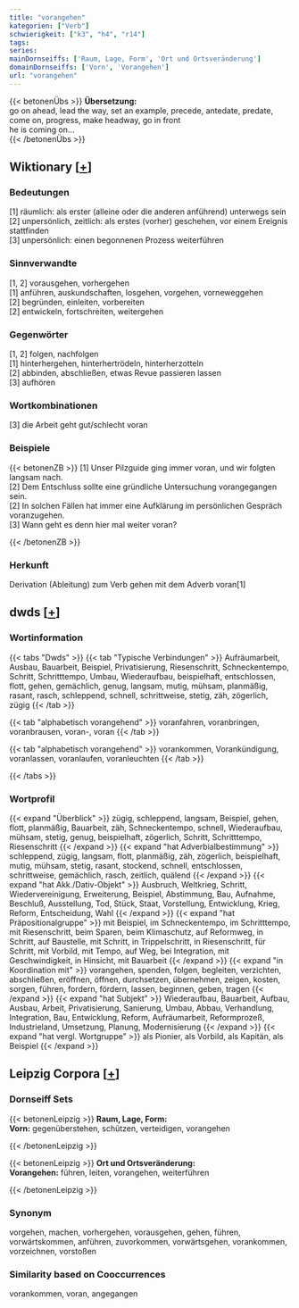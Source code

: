 ```yaml
---
title: "vorangehen"
kategorien: ["Verb"]
schwierigkeit: ["k3", "h4", "r14"]
tags:
series:
mainDornseiffs: ['Raum, Lage, Form', 'Ort und Ortsveränderung']
domainDornseiffs: ['Vorn', 'Vorangehen']
url: "vorangehen"
---
```


{{< betonenÜbs >}}
**Übersetzung:**  
go on ahead, lead the way, set an example, precede, antedate, predate, come on, progress, make headway, go in front  
he is coming on...  
{{< /betonenÜbs >}}

## Wiktionary [[+](https://de.wiktionary.org/wiki/vorangehen)]

### Bedeutungen
[1] räumlich: als erster (alleine oder die anderen anführend) unterwegs sein  
[2] unpersönlich, zeitlich: als erstes (vorher) geschehen, vor einem Ereignis stattfinden  
[3] unpersönlich: einen begonnenen Prozess weiterführen  

### Sinnverwandte
[1, 2] vorausgehen, vorhergehen  
[1] anführen, auskundschaften, losgehen, vorgehen, vorneweggehen  
[2] begründen, einleiten, vorbereiten  
[2] entwickeln, fortschreiten, weitergehen  

### Gegenwörter
[1, 2] folgen, nachfolgen  
[1] hinterhergehen, hinterhertrödeln, hinterherzotteln  
[2] abbinden, abschließen, etwas Revue passieren lassen  
[3] aufhören  

### Wortkombinationen
[3] die Arbeit geht gut/schlecht voran  

### Beispiele
{{< betonenZB >}}
[1] Unser Pilzguide ging immer voran, und wir folgten langsam nach.  
[2] Dem Entschluss sollte eine gründliche Untersuchung vorangegangen sein.  
[2] In solchen Fällen hat immer eine Aufklärung im persönlichen Gespräch voranzugehen.  
[3] Wann geht es denn hier mal weiter voran?  

{{< /betonenZB >}}
### Herkunft
Derivation (Ableitung) zum Verb gehen mit dem Adverb voran[1]  



## dwds [[+](https://www.dwds.de/wb/vorangehen)]

### Wortinformation
{{< tabs "Dwds" >}}
{{< tab "Typische Verbindungen" >}}
Aufräumarbeit, Ausbau, Bauarbeit, Beispiel, Privatisierung, Riesenschritt, Schneckentempo, Schritt, Schritttempo, Umbau, Wiederaufbau, beispielhaft, entschlossen, flott, gehen, gemächlich, genug, langsam, mutig, mühsam, planmäßig, rasant, rasch, schleppend, schnell, schrittweise, stetig, zäh, zögerlich, zügig
{{< /tab >}}

{{< tab "alphabetisch vorangehend" >}}
voranfahren, voranbringen, voranbrausen, voran-, voran
{{< /tab >}}

{{< tab "alphabetisch vorangehend" >}}
vorankommen, Vorankündigung, voranlassen, voranlaufen, voranleuchten
{{< /tab >}}

{{< /tabs >}}

### Wortprofil
{{< expand "Überblick" >}} zügig, schleppend, langsam, Beispiel, gehen, flott, planmäßig, Bauarbeit, zäh, Schneckentempo, schnell, Wiederaufbau, mühsam, stetig, genug, beispielhaft, zögerlich, Schritt, Schritttempo, Riesenschritt {{< /expand >}}
{{< expand "hat Adverbialbestimmung" >}} schleppend, zügig, langsam, flott, planmäßig, zäh, zögerlich, beispielhaft, mutig, mühsam, stetig, rasant, stockend, schnell, entschlossen, schrittweise, gemächlich, rasch, zeitlich, quälend {{< /expand >}}
{{< expand "hat Akk./Dativ-Objekt" >}} Ausbruch, Weltkrieg, Schritt, Wiedervereinigung, Erweiterung, Beispiel, Abstimmung, Bau, Aufnahme, Beschluß, Ausstellung, Tod, Stück, Staat, Vorstellung, Entwicklung, Krieg, Reform, Entscheidung, Wahl {{< /expand >}}
{{< expand "hat Präpositionalgruppe" >}} mit Beispiel, im Schneckentempo, im Schritttempo, mit Riesenschritt, beim Sparen, beim Klimaschutz, auf Reformweg, in Schritt, auf Baustelle, mit Schritt, in Trippelschritt, in Riesenschritt, für Schritt, mit Vorbild, mit Tempo, auf Weg, bei Integration, mit Geschwindigkeit, in Hinsicht, mit Bauarbeit {{< /expand >}}
{{< expand "in Koordination mit" >}} vorangehen, spenden, folgen, begleiten, verzichten, abschließen, eröffnen, öffnen, durchsetzen, übernehmen, zeigen, kosten, sorgen, führen, fordern, fördern, lassen, beginnen, geben, tragen {{< /expand >}}
{{< expand "hat Subjekt" >}} Wiederaufbau, Bauarbeit, Aufbau, Ausbau, Arbeit, Privatisierung, Sanierung, Umbau, Abbau, Verhandlung, Integration, Bau, Entwicklung, Reform, Aufräumarbeit, Reformprozeß, Industrieland, Umsetzung, Planung, Modernisierung {{< /expand >}}
{{< expand "hat vergl. Wortgruppe" >}} als Pionier, als Vorbild, als Kapitän, als Beispiel {{< /expand >}}

## Leipzig Corpora [[+](https://corpora.uni-leipzig.de/en/res?word=vorangehen&corpusId=deu_newscrawl-public_2018)]

### Dornseiff Sets
{{< betonenLeipzig >}}
**Raum, Lage, Form:**  
**Vorn:** gegenüberstehen, schützen, verteidigen, vorangehen  

{{< /betonenLeipzig >}}


{{< betonenLeipzig >}}
**Ort und Ortsveränderung:**  
**Vorangehen:** führen, leiten, vorangehen, weiterführen  

{{< /betonenLeipzig >}}

### Synonym
vorgehen, machen, vorhergehen, vorausgehen, gehen, führen, vorwärtskommen, anführen, zuvorkommen, vorwärtsgehen, vorankommen, vorzeichnen, vorstoßen


### Similarity based on Cooccurrences
vorankommen, voran, angegangen


